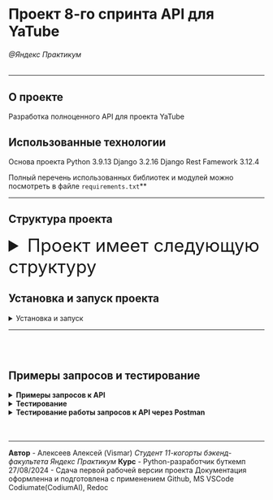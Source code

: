 
# Проект 8-го спринта API для YaTube
###### @Яндекс Практикум
***



## О проекте
Разработка полноценного API для проекта YaTube

## Использованные технологии
Основа проекта
Python 3.9.13
Django 3.2.16
Django Rest Famework 3.12.4


Полный перечень использованных библиотек и модулей можно посмотреть в файле `requirements.txt`**
***




## Структура проекта
<details>
  <summary style="font-size:250%;">Проект имеет следующую структуру</summary>
  <p>

  `yatube_api/` - основная директория проекта с приложениями _api_ и _posts_.


  `manage.py` - основной файл для управления проектом.


  `README.md` - файл с документацией.


  `tests/` - директория с тестами.


  `postman_collection/` - директория с тестами HTTP запросов к API для программы Postman.

</p>
</details>

## Установка и запуск проекта

<details>
  <summary><b<strong>Установка и запуск</strong></b></summary>

### Как запустить проект:

1. Клонировать репозиторий и перейти в него в командной строке:
  ```bash
  git clone https://github.com/xVismar/api_final_yatube.git
  ```

  ```bash
  cd api_final_yatube
  ```

2. Создать и активировать виртуальное окружение:
  ```bash
  python -m venv venv
  ```
  ```bash
  . venv/Scripts/activate
  ```

3. Обновить установщик Python и установить зависимости из файла requirements.txt:
  ```bash
  python -m pip install --upgrade pip
  ```
  ```bash
  pip install -r requirements.txt
  ```

4. Выполнить миграции:
  ```bash
  python ./yatube_api/manage.py migrate
  ```

5. Запустить проект:
  ```bash
  python ./yatube_api/manage.py runserver
  ```
</p>
</details>

***
<br></br>

## Примеры запросов и тестирование

<details>
<summary><b><strong>Примеры запросов к API</strong></b></summary>

### Получение списка постов:
```api/v1/posts/```

**Ответ:**
```json
{
    "count": 123,
    "next": "http://api.example.org/accounts/?offset=400&limit=100",
    "previous": "http://api.example.org/accounts/?offset=200&limit=100",
    "results": [
        {
            "id": 0,
            "author": "string",
            "text": "string",
            "pub_date": "2021-10-14T20:41:29.648Z",
            "image": "string",
            "group": 0
        }
    ]
}
```

### Получение комментария к посту:
```/api/v1/posts/{post_id}/comments/{id}/```

**Ответ:**
```json
{
    "id": 0,
    "author": "string",
    "text": "string",
    "created": "2019-08-24T14:15:22Z",
    "post": 0
}
```
</p>
</details>


<details>
<summary><b><strong>Тестирование</strong></b></summary>

# Тестирование

Для тестирования проекта используется `pytest`.



## Установка

Для начала, убедитесь, что у вас установлен `pytest`.

Вы можете установить его с помощью `pip`:

```bash
pip install pytest
```



## Структура тестов
В проекте тесты организованы в папке `tests`.

В ней находятся следующие файлы и директории:

`conftest.py` - Этот файл содержит общие настройки и фикстуры для тестов.
`test_jwt.py` - Тесты для проверки JWT аутентификации.
`test_group.py` - Тесты для проверки функционала групп.
`test_follow.py` -  Тесты для проверки функционала подписок.



## Запуск тестов
Для запуска всех тестов выполните команду:
```
pytest
```



Вы также можете запустить тесты в определенном файле:
```
pytest tests/test_jwt.py
```


Или запустить конкретный тест в файле:
```
pytest tests/test_jwt.py::TestJWT::test_jwt_create__valid_request_data
```



## Фикстуры
Фикстуры определены в файле `tests/conftest.py` и других файлах в папке `fixtures`.

Они помогают подготовить данные и окружение для тестов.

### Пример фикстуры:
```
@pytest.fixture
def user(db):
    return UserFactory.create()
```

## Примеры тестов

### Тестирование JWT
Файл `tests/test_jwt.py` содержит тесты для проверки JWT аутентификации.

### Пример теста:
```
@pytest.mark.django_db(transaction=True)
class TestJWT:
    url_create = '/api/v1/jwt/create/'

    def test_jwt_create__valid_request_data(self, client, user):
        response = client.post(self.url_create, data={'username': user.username, 'password': 'password'})
        assert response.status_code == HTTPStatus.OK, 'Проверьте, что при правильных данных возвращается статус 200.'
```


### Тестирование групп
Файл `tests/test_group.py` содержит тесты для проверки функционала групп.


### Пример теста:
```
@pytest.mark.django_db(transaction=True)
class TestGroupAPI:
    group_url = '/api/v1/groups/'

    def test_group_list_not_auth(self, client, group_1):
        response = client.get(self.group_url)
        assert response.status_code == HTTPStatus.OK, 'Проверьте, что GET-запрос неавторизованного пользователя возвращает статус 200.'
```



## Тестирование подписок
Файл `tests/test_follow.py` содержит тесты для проверки функционала подписок.


## Пример теста:
```
@pytest.mark.django_db(transaction=True)
class TestFollowAPI:
    url = '/api/v1/follow/'

    def test_follow_not_auth(self, client, follow_1, follow_2):
        response = client.get(self.url)
        assert response.status_code == HTTPStatus.UNAUTHORIZED, 'Проверьте, что GET-запрос неавторизованного пользователя возвращает статус 401.'
```


### Полезные команды
`pytest -v` - Запуск тестов с подробным выводом.
`pytest --maxfail=1` - Остановить выполнение после первого проваленного теста.
`pytest --tb=short` - Сокращенный вывод трассировки.

</p>
</details>



<details>
  <summary><b><strong>Тестирование работы запросов к API через Postman</strong></b></summary>
  <p>

## Postman-коллекция для проверки API
Проект содержит Postman-коллекцию - набор заранее подготовленных запросов для проверки работы API через программу Postman.

## Загрузка коллекции в Postman:
  1. Запустите Postman.
  2. В левом верхнем углу нажмите `File` -> `Import`.
  3. Во всплывающем окне будет предложено перетащить в него файл с коллекцией либо выбрать файл через окно файлового менеджера. Загрузите файл `postman_collection.json` в Postman.

   </p>
</details>
<br></br>

***

**Автор** - Алексеев Алексей (Vismar)
_Студент 11-когорты бэкенд-факультета Яндекс Практикум_
**Курс** - Python-разработчик буткемп
27/08/2024 - Сдача первой рабочей версии проекта
Документация оформленна и подготовлена с применением Github, MS VSCode Codiumate(CodiumAI), Redoc

